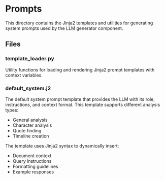 # Prompts

This directory contains the Jinja2 templates and utilities for generating system prompts used by the LLM generator component.

## Files

### template_loader.py
Utility functions for loading and rendering Jinja2 prompt templates with context variables.

### default_system.j2
The default system prompt template that provides the LLM with its role, instructions, and context format. This template supports different analysis types:
- General analysis
- Character analysis
- Quote finding
- Timeline creation

The template uses Jinja2 syntax to dynamically insert:
- Document context
- Query instructions
- Formatting guidelines
- Example responses